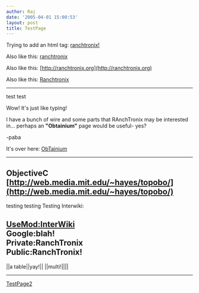 ```yaml
---
author: Raj
date: '2005-04-01 15:00:53'
layout: post
title: TestPage
---
```


Trying to add an html tag: <a href="http://www.ranchtronix.org">ranchtronix!</a>

Also like this: [ranchtronix](http://ranchtronix.org)

Also like this: [http://ranchtronix.org](http://ranchtronix.org)

Also like this: [Ranchtronix](Ranchtronix.html)

----

test test

Wow!  It's just like typing!

I have a bunch of wire and some parts that RAnchTronix may be interested in... perhaps an <b>"Obtainium"</b> page would be useful- yes?

-paba

It's over here: [ObTainium](ObTainium.html)

----
ObjectiveC
[http://web.media.mit.edu/~hayes/topobo/](http://web.media.mit.edu/~hayes/topobo/)
----

testing testing
Testing Interwiki:

[UseMod:InterWiki<br>](UseMod:InterWiki<br>.html)
Google:blah!<br>
Private:RanchTronix<br>
Public:RanchTronix!
----
||a table||yay!||
||multi!||||

----
[TestPage2](TestPage2.html)
